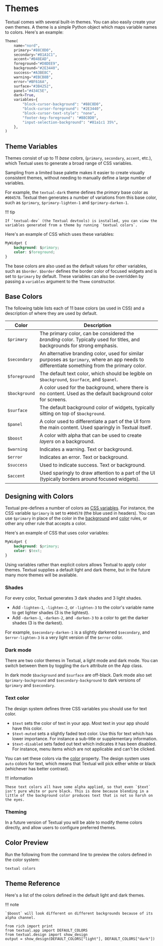 # Themes

Textual comes with several built-in themes.
You can also easily create your own themes.
A theme is a simple Python object which maps variable names to colors.
Here's an example:

```python
Theme(
    name="nord",
    primary="#88C0D0",
    secondary="#81A1C1",
    accent="#B48EAD",
    foreground="#D8DEE9",
    background="#2E3440",
    success="#A3BE8C",
    warning="#EBCB8B",
    error="#BF616A",
    surface="#3B4252",
    panel="#434C5E",
    dark=True,
    variables={
        "block-cursor-background": "#88C0D0",
        "block-cursor-foreground": "#2E3440",
        "block-cursor-text-style": "none",
        "footer-key-foreground": "#88C0D0",
        "input-selection-background": "#81a1c1 35%",
    },
)
```

## Theme Variables

Themes consist of up to 11 *base colors*, (`primary`, `secondary`, `accent`, etc.), which Textual uses to generate a broad range of CSS variables.

Sampling from a limited base palette makes it easier to create visually consistent themes,
without needing to manually define a large number of variables.

For example, the `textual-dark` theme defines the *primary* base color as `#004578`.
Textual then generates a number of variations from this base color, such as `$primary`, `$primary-lighten-1` and `$primary-darken-1`.

!!! tip

    If `textual-dev` (the Textual devtools) is installed, you can view the variables generated from a theme by running `textual colors`.

Here's an example of CSS which uses these variables:

```css
MyWidget {
    background: $primary;
    color: $foreground;
}
```

The base colors are also used as the default values for other variables, such as `$border`.
`$border` defines the border color of focused widgets and is set to `$primary` by default.
These variables can also be overridden by passing a `variables` argument to the `Theme` constructor.

## Base Colors

The following table lists each of 11 base colors (as used in CSS) and a description of where they are used by default.

| Color                   | Description                                                                                                                                         |
| ----------------------- | --------------------------------------------------------------------------------------------------------------------------------------------------- |
| `$primary`              | The primary color, can be considered the *branding* color. Typically used for titles, and backgrounds for strong emphasis.                          |
| `$secondary`            | An alternative branding color, used for similar purposes as `$primary`, where an app needs to differentiate something from the primary color.       |
| `$foreground`           | The default text color, which should be legible on `$background`, `$surface`, and `$panel`.                                                         |
| `$background`           | A color used for the background, where there is no content. Used as the default background color for screens.                                       |
| `$surface`              | The default background color of widgets, typically sitting on top of `$background`.                                                                 |
| `$panel`                | A color used to differentiate a part of the UI form the main content. Used sparingly in Textual itself.                                             |
| `$boost`                | A color with alpha that can be used to create *layers* on a background.                                                                             |
| `$warning`              | Indicates a warning. Text or background.                                                                                                            |
| `$error`                | Indicates an error.  Text or background.                                                                                                            |
| `$success`              | Used to indicate success.  Text or background.                                                                                                      |
| `$accent`               | Used sparingly to draw attention to a part of the UI (typically borders around focused widgets).                                                    |


## Designing with Colors

Textual pre-defines a number of colors as [CSS variables](../guide/CSS.md#css-variables). For instance, the CSS variable `$primary` is set to `#004578` (the blue used in headers). You can use `$primary` in place of the color in the [background](../styles/background.md) and [color](../styles/color.md) rules, or other any other rule that accepts a color.

Here's an example of CSS that uses color variables:

```css
MyWidget {
    background: $primary;
    color: $text;
}
```

Using variables rather than explicit colors allows Textual to apply color themes. Textual supplies a default light and dark theme, but in the future many more themes will be available.




### Shades

For every color, Textual generates 3 dark shades and 3 light shades.

- Add `-lighten-1`, `-lighten-2`, or `-lighten-3` to the color's variable name to get lighter shades (3 is the lightest).
- Add `-darken-1`, `-darken-2`, and `-darken-3` to a color to get the darker shades (3 is the darkest).

For example, `$secondary-darken-1` is a slightly darkened `$secondary`, and `$error-lighten-3` is a very light version of the `$error` color.

### Dark mode

There are two color themes in Textual, a light mode and dark mode. You can switch between them by toggling the `dark` attribute on the App class.

In dark mode `$background` and `$surface` are off-black. Dark mode also set `$primary-background` and `$secondary-background` to dark versions of `$primary` and `$secondary`.


### Text color

The design system defines three CSS variables you should use for text color.

- `$text` sets the color of text in your app. Most text in your app should have this color.
- `$text-muted` sets a slightly faded text color. Use this for text which has lower importance. For instance a sub-title or supplementary information.
- `$text-disabled` sets faded out text which indicates it has been disabled. For instance, menu items which are not applicable and can't be clicked.

You can set these colors via the [color](../styles/color.md) property. The design system uses `auto` colors for text, which means that Textual will pick either white or black (whichever has better contrast).

!!! information

    These text colors all have some alpha applied, so that even `$text` isn't pure white or pure black. This is done because blending in a little of the background color produces text that is not so harsh on the eyes.

### Theming

In a future version of Textual you will be able to modify theme colors directly, and allow users to configure preferred themes.


## Color Preview

Run the following from the command line to preview the colors defined in the color system:

```bash
textual colors
```

## Theme Reference

Here's a list of the colors defined in the default light and dark themes.

!!! note

    `$boost` will look different on different backgrounds because of its alpha channel.

```{.rich title="Textual Theme Colors"}
from rich import print
from textual.app import DEFAULT_COLORS
from textual.design import show_design
output = show_design(DEFAULT_COLORS["light"], DEFAULT_COLORS["dark"])
```
